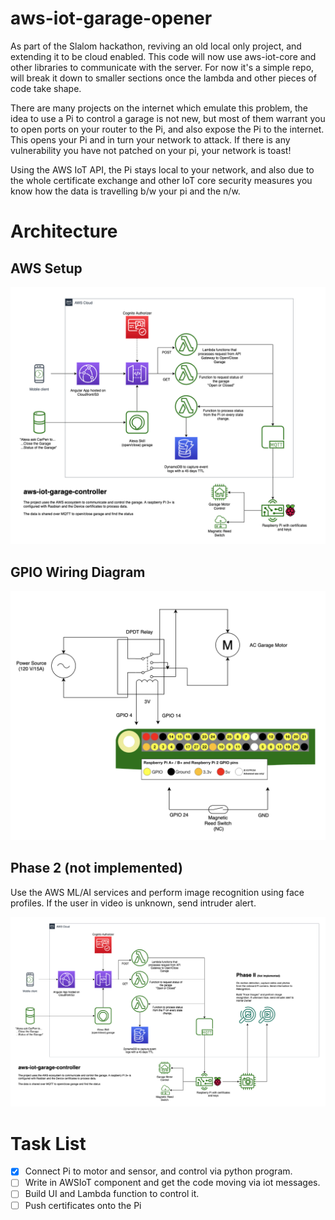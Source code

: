 # aws-iot-garage-opener

As part of the Slalom hackathon, reviving an old local only project, and extending it to be cloud enabled. This code will now use aws-iot-core and other libraries to communicate with the server. For now it's a simple repo, will break it down to smaller sections once the lambda and other pieces of code take shape.

There are many projects on the internet which emulate this problem, the idea to use a Pi to control a garage is not new, but most of them warrant you to open ports on your router to the Pi, and also expose the Pi to the internet. This opens your Pi and in turn your network to attack. If there is any vulnerability you have not patched on your pi, your network is toast!

Using the AWS IoT API, the Pi stays local to your network, and also due to the whole certificate exchange and other IoT core security measures you know how the data is travelling b/w your pi and the n/w.   

# Architecture

## AWS Setup

![Alt text](IotHackathonFlow.png?raw=true "AWS Ecosystem")

## GPIO Wiring Diagram

![Alt text](motor-pi-wiring-diagram.png?raw=true "Motor-Relay-Pi Wiring Diagram")

## Phase 2 (not implemented)

Use the AWS ML/AI services and perform image recognition using face profiles. If the user in video is unknown, send intruder alert.

![Alt text](IotHackathonFlow_Phase2.png?raw=true "Use ML/AI to perform image recognition")

# Task List

 - [X] Connect Pi to motor and sensor, and control via python program.
 - [ ] Write in AWSIoT component and get the code moving via iot messages.
 - [ ] Build UI and Lambda function to control it.
 - [ ] Push certificates onto the Pi   

